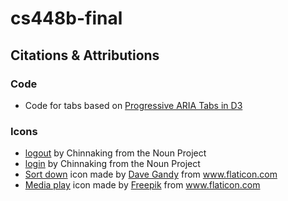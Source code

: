 # cs448b-final

## Citations & Attributions

### Code
- Code for tabs based on [Progressive ARIA Tabs in D3](https://bl.ocks.org/shawnbot/eb40c7801a527e1949e6)

### Icons
- [logout](https://thenounproject.com/term/logout/1820774/) by Chinnaking from the Noun Project
- [login](https://thenounproject.com/term/login/1820755/) by Chinnaking from the Noun Project
- [Sort down](https://www.flaticon.com/free-icon/sort-down_25224#term=triangle&page=1&position=5) icon made by [Dave Gandy](https://www.flaticon.com/authors/dave-gandy) from www.flaticon.com 
- [Media play](https://www.flaticon.com/free-icon/media-play-symbol_31128#term=triangle&page=1&position=20) icon made by [Freepik](https://www.flaticon.com/authors/freepik) from www.flaticon.com
